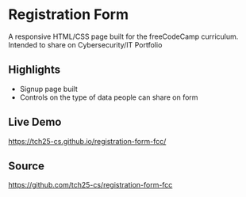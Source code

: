 # Registration Form
A responsive HTML/CSS page built for the freeCodeCamp curriculum.
Intended to share on Cybersecurity/IT Portfolio

## Highlights
- Signup page built
- Controls on the type of data people can share on form

## Live Demo
https://tch25-cs.github.io/registration-form-fcc/

## Source
https://github.com/tch25-cs/registration-form-fcc
